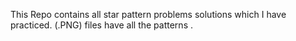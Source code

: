 This Repo contains all star pattern problems solutions which I have practiced. (.PNG) files have all the patterns .

